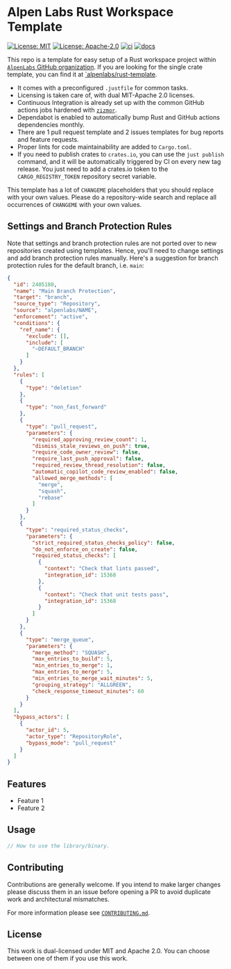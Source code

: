 # Alpen Labs Rust Workspace Template

[![License: MIT](https://img.shields.io/badge/License-MIT-blue.svg)](https://opensource.org/licenses/MIT)
[![License: Apache-2.0](https://img.shields.io/badge/License-Apache-blue.svg)](https://opensource.org/licenses/apache-2-0)
[![ci](https://github.com/alpenlabs/rust-template/actions/workflows/lint.yml/badge.svg?event=push)](https://github.com/alpenlabs/rust-template/actions)
[![docs](https://img.shields.io/badge/docs-docs.rs-orange)](https://docs.rs/rust-template)

This repo is a template for easy setup of a Rust workspace project within
[`AlpenLabs` GitHub organization](https://github.com/alpenlabs).
If you are looking for the single crate template, you can find it at
[`alpenlabs/rust-template](https://github.com/alpenlabs/rust-template).

- It comes with a preconfigured `.justfile` for common tasks.
- Licensing is taken care of, with dual MIT-Apache 2.0 licenses.
- Continuous Integration is already set up with the common GitHub actions jobs
hardened with [`zizmor`](https://docs.zizmor.sh).
- Dependabot is enabled to automatically bump Rust and GitHub actions dependencies monthly.
- There are 1 pull request template and 2 issues templates for bug reports and feature requests.
- Proper lints for code maintainability are added to `Cargo.toml`.
- If you need to publish crates to `crates.io`, you can use the `just publish` command,
  and it will be automatically triggered by CI on every new tag release.
  You just need to add a crates.io token to the `CARGO_REGISTRY_TOKEN` repository secret variable.

This template has a lot of `CHANGEME` placeholders that you should replace with your own values.
Please do a repository-wide search and replace all occurrences of `CHANGEME` with your own values.

## Settings and Branch Protection Rules

Note that settings and branch protection rules are not ported over to new repositories
created using templates.
Hence, you'll need to change settings and add branch protection rules manually.
Here's a suggestion for branch protection rules for the default branch,
i.e. `main`:

```json
{
  "id": 2405180,
  "name": "Main Branch Protection",
  "target": "branch",
  "source_type": "Repository",
  "source": "alpenlabs/NAME",
  "enforcement": "active",
  "conditions": {
    "ref_name": {
      "exclude": [],
      "include": [
        "~DEFAULT_BRANCH"
      ]
    }
  },
  "rules": [
    {
      "type": "deletion"
    },
    {
      "type": "non_fast_forward"
    },
    {
      "type": "pull_request",
      "parameters": {
        "required_approving_review_count": 1,
        "dismiss_stale_reviews_on_push": true,
        "require_code_owner_review": false,
        "require_last_push_approval": false,
        "required_review_thread_resolution": false,
        "automatic_copilot_code_review_enabled": false,
        "allowed_merge_methods": [
          "merge",
          "squash",
          "rebase"
        ]
      }
    },
    {
      "type": "required_status_checks",
      "parameters": {
        "strict_required_status_checks_policy": false,
        "do_not_enforce_on_create": false,
        "required_status_checks": [
          {
            "context": "Check that lints passed",
            "integration_id": 15368
          },
          {
            "context": "Check that unit tests pass",
            "integration_id": 15368
          }
        ]
      }
    },
    {
      "type": "merge_queue",
      "parameters": {
        "merge_method": "SQUASH",
        "max_entries_to_build": 5,
        "min_entries_to_merge": 1,
        "max_entries_to_merge": 5,
        "min_entries_to_merge_wait_minutes": 5,
        "grouping_strategy": "ALLGREEN",
        "check_response_timeout_minutes": 60
      }
    }
  ],
  "bypass_actors": [
    {
      "actor_id": 5,
      "actor_type": "RepositoryRole",
      "bypass_mode": "pull_request"
    }
  ]
}
```
## Features

- Feature 1
- Feature 2

## Usage

```rust
// How to use the library/binary.
```

## Contributing

Contributions are generally welcome.
If you intend to make larger changes please discuss them in an issue
before opening a PR to avoid duplicate work and architectural mismatches.

For more information please see [`CONTRIBUTING.md`](/CONTRIBUTING.md).

## License

This work is dual-licensed under MIT and Apache 2.0.
You can choose between one of them if you use this work.
